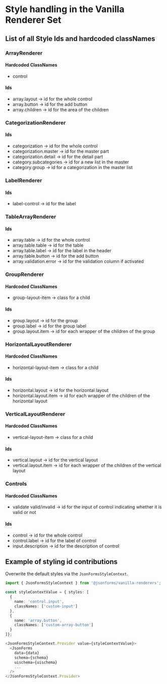 # Style handling in the Vanilla Renderer Set
## List of all Style Ids and hardcoded classNames
### ArrayRenderer
#### Hardcoded ClassNames
- control
#### Ids
- array.layout &rightarrow; id for the whole control
- array.button &rightarrow; id for the add button
- array.children &rightarrow; id for the area of the children
### CategorizationRenderer
#### Ids
- categorization &rightarrow; id for the whole control
- categorization.master &rightarrow; id for the master part
- categorization.detail &rightarrow; id for the detail part
- category.subcategories &rightarrow; id for a new list in the master
- category.group &rightarrow; id for a categorization in the master list
### LabelRenderer
#### Ids
- label-control &rightarrow; id for the label
### TableArrayRenderer
#### Ids
- array.table &rightarrow; id for the whole control
- array.table.table &rightarrow; id for the table
- array.table.label &rightarrow; id for the label in the header
- array.table.button &rightarrow; id for the add button
- array.validation.error &rightarrow; id for the validation column if activated
### GroupRenderer
#### Hardcoded ClassNames
- group-layout-item &rightarrow; class for a child
#### Ids
- group.layout &rightarrow; id for the group
- group.label &rightarrow; id for the group label
- group.layout.item &rightarrow; id for each wrapper of the children of the group
### HorizontalLayoutRenderer
#### Hardcoded ClassNames
- horizontal-layout-item &rightarrow; class for a child
#### Ids
- horizontal.layout &rightarrow; id for the horizontal layout
- horizontal.layout.item &rightarrow; id for each wrapper of the children of the horizontal layout
### VerticalLayoutRenderer
#### Hardcoded ClassNames
- vertical-layout-item &rightarrow; class for a child
#### Ids
- vertical.layout &rightarrow; id for the vertical layout
- vertical.layout.item &rightarrow; id for each wrapper of the children of the vertical layout
### Controls
#### Hardcoded ClassNames
- validate valid/invalid &rightarrow; id for the input of control indicating whether it is valid or not
#### Ids
- control &rightarrow; id for the whole control
- control.label &rightarrow; id for the label of control
- input.description &rightarrow; id for the description of control

## Example of styling id contributions
Overwrite the default styles via the `JsonFormsStyleContext`.

```typescript
import { JsonFormsStyleContext } from '@jsonforms/vanilla-renderers';

const styleContextValue = { styles: [
  {
    name: 'control.input',
    classNames: ['custom-input']
  },
  {
    name: 'array.button',
    classNames: ['custom-array-button']
  }
]};

<JsonFormsStyleContext.Provider value={styleContextValue}>
  <JsonForms
    data={data}
    schema={schema}
    uischema={uischema}
    ...
  />
</JsonFormsStyleContext.Provider>
```

